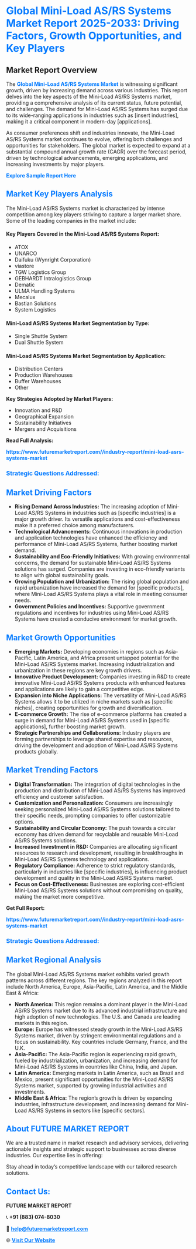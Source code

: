 <h1 style="color: #007BFF;">Global Mini-Load AS/RS Systems Market Report 2025-2033: Driving Factors, Growth Opportunities, and Key Players</h1>

<section id="overview">
<h2>Market Report Overview</h2>
<p>The <a href="https://www.futuremarketreport.com//industry-report/mini-load-asrs-systems-market" style="color: #007BFF; text-decoration: none;"><strong>Global Mini-Load AS/RS Systems Market</strong></a> is witnessing significant growth, driven by increasing demand across various industries. This report delves into the key aspects of the Mini-Load AS/RS Systems market, providing a comprehensive analysis of its current status, future potential, and challenges. The demand for Mini-Load AS/RS Systems has surged due to its wide-ranging applications in industries such as [insert industries], making it a critical component in modern-day [applications].</p>
<p>As consumer preferences shift and industries innovate, the Mini-Load AS/RS Systems market continues to evolve, offering both challenges and opportunities for stakeholders. The global market is expected to expand at a substantial compound annual growth rate (CAGR) over the forecast period, driven by technological advancements, emerging applications, and increasing investments by major players.</p>
</section>

<section id="overview">
<p><a href="https://www.futuremarketreport.com//request-sample/reportId=86636" style="color: #007BFF; text-decoration: none;"><strong>Explore Sample Report Here</strong></a></p>
</section>

<section id="key-players">
<h2 style="color: #007BFF;">Market Key Players Analysis</h2>
<p>The Mini-Load AS/RS Systems market is characterized by intense competition among key players striving to capture a larger market share. Some of the leading companies in the market include:</p>
<h4>Key Players Covered in the Mini-Load AS/RS Systems Report:</h4>
<ul><li>ATOX</li><li>UNARCO</li><li>Daifuku (Wynright Corporation)</li><li>viastore</li><li>TGW Logistics Group</li><li>GEBHARDT Intralogistics Group</li><li>Dematic</li><li>ULMA Handling Systems</li><li>Mecalux</li><li>Bastian Solutions</li><li>System Logistics</li></ul>
<h4>Mini-Load AS/RS Systems Market Segmentation by Type:</h4>
<ul><li>Single Shuttle System</li><li>Dual Shuttle System</li></ul>

<h4>Mini-Load AS/RS Systems Market Segmentation by Application:</h4>
<ul><li>Distribution Centers</li><li>Production Warehouses</li><li>Buffer Warehouses</li><li>Other</li></ul>
<p><strong>Key Strategies Adopted by Market Players:</strong></p>
<ul>
<li>Innovation and R&D</li>
<li>Geographical Expansion</li>
<li>Sustainability Initiatives</li>
<li>Mergers and Acquisitions</li>
</ul>
</section>

<section>
<p><strong>Read Full Analysis: </strong></p><a href="https://www.futuremarketreport.com//industry-report/mini-load-asrs-systems-market" style="color: #007BFF; text-decoration: none;"><strong>https://www.futuremarketreport.com//industry-report/mini-load-asrs-systems-market</strong></a>
<h3 style="color: #007BFF;">Strategic Questions Addressed:</h3>
</section>

<section id="driving-factors">
<h2 style="color: #007BFF;">Market Driving Factors</h2>
<ul>
<li><strong>Rising Demand Across Industries:</strong> The increasing adoption of Mini-Load AS/RS Systems in industries such as [specific industries] is a major growth driver. Its versatile applications and cost-effectiveness make it a preferred choice among manufacturers.</li>
<li><strong>Technological Advancements:</strong> Continuous innovations in production and application technologies have enhanced the efficiency and performance of Mini-Load AS/RS Systems, further boosting market demand.</li>
<li><strong>Sustainability and Eco-Friendly Initiatives:</strong> With growing environmental concerns, the demand for sustainable Mini-Load AS/RS Systems solutions has surged. Companies are investing in eco-friendly variants to align with global sustainability goals.</li>
<li><strong>Growing Population and Urbanization:</strong> The rising global population and rapid urbanization have increased the demand for [specific products], where Mini-Load AS/RS Systems plays a vital role in meeting consumer needs.</li>
<li><strong>Government Policies and Incentives:</strong> Supportive government regulations and incentives for industries using Mini-Load AS/RS Systems have created a conducive environment for market growth.</li>
</ul>
</section>

<section id="growth-opportunities">
<h2 style="color: #007BFF;">Market Growth Opportunities</h2>
<ul>
<li><strong>Emerging Markets:</strong> Developing economies in regions such as Asia-Pacific, Latin America, and Africa present untapped potential for the Mini-Load AS/RS Systems market. Increasing industrialization and urbanization in these regions are key growth drivers.</li>
<li><strong>Innovative Product Development:</strong> Companies investing in R&D to create innovative Mini-Load AS/RS Systems products with enhanced features and applications are likely to gain a competitive edge.</li>
<li><strong>Expansion into Niche Applications:</strong> The versatility of Mini-Load AS/RS Systems allows it to be utilized in niche markets such as [specific niches], creating opportunities for growth and diversification.</li>
<li><strong>E-commerce Growth:</strong> The rise of e-commerce platforms has created a surge in demand for Mini-Load AS/RS Systems used in [specific applications], further boosting market growth.</li>
<li><strong>Strategic Partnerships and Collaborations:</strong> Industry players are forming partnerships to leverage shared expertise and resources, driving the development and adoption of Mini-Load AS/RS Systems products globally.</li>
</ul>
</section>

<section id="trending-factors">
<h2 style="color: #007BFF;">Market Trending Factors</h2>
<ul>
<li><strong>Digital Transformation:</strong> The integration of digital technologies in the production and distribution of Mini-Load AS/RS Systems has improved efficiency and customer satisfaction.</li>
<li><strong>Customization and Personalization:</strong> Consumers are increasingly seeking personalized Mini-Load AS/RS Systems solutions tailored to their specific needs, prompting companies to offer customizable options.</li>
<li><strong>Sustainability and Circular Economy:</strong> The push towards a circular economy has driven demand for recyclable and reusable Mini-Load AS/RS Systems solutions.</li>
<li><strong>Increased Investment in R&D:</strong> Companies are allocating significant resources to research and development, resulting in breakthroughs in Mini-Load AS/RS Systems technology and applications.</li>
<li><strong>Regulatory Compliance:</strong> Adherence to strict regulatory standards, particularly in industries like [specific industries], is influencing product development and quality in the Mini-Load AS/RS Systems market.</li>
<li><strong>Focus on Cost-Effectiveness:</strong> Businesses are exploring cost-efficient Mini-Load AS/RS Systems solutions without compromising on quality, making the market more competitive.</li>
</ul>
</section>

<section>
<p><strong>Get Full Report: </strong></p><a href="https://www.futuremarketreport.com//industry-report/mini-load-asrs-systems-market" style="color: #007BFF; text-decoration: none;"><strong>https://www.futuremarketreport.com//industry-report/mini-load-asrs-systems-market</strong></a>
<h3 style="color: #007BFF;">Strategic Questions Addressed:</h3>
</section>


<section id="regional-analysis">
<h2 style="color: #007BFF;">Market Regional Analysis</h2>
<p>The global Mini-Load AS/RS Systems market exhibits varied growth patterns across different regions. The key regions analyzed in this report include North America, Europe, Asia-Pacific, Latin America, and the Middle East & Africa:</p>
<ul>
<li><strong>North America:</strong> This region remains a dominant player in the Mini-Load AS/RS Systems market due to its advanced industrial infrastructure and high adoption of new technologies. The U.S. and Canada are leading markets in this region.</li>
<li><strong>Europe:</strong> Europe has witnessed steady growth in the Mini-Load AS/RS Systems market, driven by stringent environmental regulations and a focus on sustainability. Key countries include Germany, France, and the U.K.</li>
<li><strong>Asia-Pacific:</strong> The Asia-Pacific region is experiencing rapid growth, fueled by industrialization, urbanization, and increasing demand for Mini-Load AS/RS Systems in countries like China, India, and Japan.</li>
<li><strong>Latin America:</strong> Emerging markets in Latin America, such as Brazil and Mexico, present significant opportunities for the Mini-Load AS/RS Systems market, supported by growing industrial activities and investments.</li>
<li><strong>Middle East & Africa:</strong> The region’s growth is driven by expanding industries, infrastructure development, and increasing demand for Mini-Load AS/RS Systems in sectors like [specific sectors].</li>
</ul>
</section>

<footer>
<h2 style="color: #007BFF;">About FUTURE MARKET REPORT</h2>
<p>We are a trusted name in market research and advisory services, delivering actionable insights and strategic support to businesses across diverse industries. Our expertise lies in offering:</p>

<p>Stay ahead in today’s competitive landscape with our tailored research solutions.</p>

<h2 style="color: #007BFF;">Contact Us:</h2>
<p><strong>FUTURE MARKET REPORT</strong></p>
<p>📞 <strong>+91 (883) 074-8030</strong></p>
<p>📧 <strong><a href="mailto:help@futuremarketreport.com" style="color: #007BFF;">help@futuremarketreport.com</a></strong></p>
<p>🌐 <strong><a href="https://www.futuremarketreport.com/" style="color: #007BFF;">Visit Our Website</a></strong></p>
</footer>